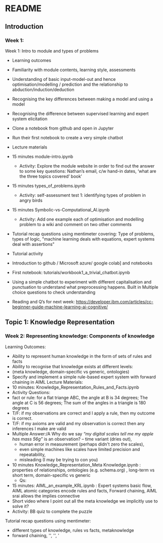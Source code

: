 # README





## Introduction
### Week 1:
Week 1: Intro to module and types of problems
- Learning outcomes
 - Familiarity with module contents, learning style, assessments
 - Understanding of basic input-model-out and hence optimisation/modelling / prediction
and the relationship to abduction/induction/deduction
 - Recognising the key differences between making a model and using a model
 - Recognising the difference between supervised learning and expert system elicitation
 - Clone a notebook from github and open in Jupyter
 - Run their first notebook to create a very simple chatbot
- Lecture materials
 - 15 minutes module-intro.ipynb
   - Activity: Explore the module website in order to find out the answer to some key questions: Nathan’s email, c/w hand-in dates, ‘what are the three topics covered’ book’
 - 15 minutes types_of_problems.ipynb
   - Activity: self-assessment test 1: identifying types of problem in angry birds
 - 15 minutes Symbolic-vs-Computational_AI.ipynb  
   - Activity: Add one example each of optimisation and modelling problem  to a wiki and comment on two other comments

- Tutorial recap  questions using mentimeter covering: Type of problems, types of logic, "machine learning deals with equations,  expert systems deal with assertions"
     
- Tutorial activity
 - Introduction to github / Microsoft azure/ google colab] and notebooks
 - First notebook:  tutorials/workbook1_a_trivial_chatbot.ipynb 
 - Using a simple chatbot to experiment with different capitalisation and punctuation to understand what preprocessing happens. Built in Multiple choice questions to check understanding
- Reading and Q’s for next week: https://developer.ibm.com/articles/cc-beginner-guide-machine-learning-ai-cognitive/


## Topic 1: Knowledge Representation
### Week 2: Representing knowledge: Components of knowledge
Learning Outcomes: 
 - Ability to represent human knowledge in the form of sets of rules and facts
 - Ability to recognise that knowledge exists at different levels: 
 - (meta knowledge, domain-specific vs generic, ontologies)
 - Specify and implement a simple rule-based expert system with forward chaining in AIML
Lecture Materials:
 - 10 minutes: Knowledge_Representation_Rules_and_Facts.ipynb
 - Activity Questions: 
  - fact or rule: for a flat triange ABC, the angle at B is 34 degrees; The angle at C is 56 degrees; The sum of the angles in a triangle is 180 degrees 
  - T/F: if my observations are correct and I apply a rule, then my outcome is correct.
  - T/F: if my axioms are valid and my observation is correct then any inferences I make are valid
  - Multiple Answer:/A Why do we say _“my digital scales tell me my apple has mass 56g”_ is an observation?
    – time variant (dries out),
    - human error in measurement (perhaps didn't zero the scales),
    - even simple machines like scales have limited precision and repeatability,  
    - misleading (I may be trying to con you)
 - 10 minutes Knowledge_Representation_Meta Knowledge.ipynb : properties of relationships, ontologies (e.g. schema.org) , long-term vs short term, domain-specific vs generic
   - Qs:
 - 15 minutes: AIML_an_example_KRL.ipynb : Expert systems basic flow, AIML atomic categories encode rules and facts, Forward chaining,  AIML srai allows the implies connective 
 - Short video where I point out all the meta knowledge we implicitly use to solve it?
 - Activity: BB quiz to complete the puzzle

Tutorial recap  questions using mentimeter:
 - different types of knowledge, rules vs facts, metaknowledge
 - forward chaining, '<category>', '<pattern>', '<template>', '<srai>'
Tutorial Activity: 
 - Identify some definitions of key concepts from the lectures
 - ../tutorials/workbook2-authoring-your-first-chatbot.ipynb
 - Notebook creating a chatbot to provide those definitons when asked.
 - using srai  to do forward chaining (Hi/Hello=>greeting,  but not wildcards yet)
Self-study: add more categories to revision bot

Stretch activity: identify facts about languages- different ways of asking questions

Reading : https://www.gamasutra.com/view/feature/3761/beyond_aiml_chatbots_102.php?print=1 , 
https://plato.stanford.edu/entries/science-theory-observation/
    
### Week 3: Representing knowledge: variables, generalisation
Learning outcomes:  
- recognition that deduction can be a multi-step process
- familiarity with the idea of variables that get bound to specific objects and quantifiers as ways of expressing knowledge  about groups of objects
- Illustrate that how you represent knowledge affects what you can represent
- Create more complex aiml model using wildcards, think etc as per AIMLv1
- Multistep dialogue for classifying fruit
Lecture materials: 
- 10 minutes: Knowledge_Representation_Syntax_and_Semantics.ipynb : Types of reasoning, closed-world vs open world, Syntax vs semantics , idea of a Knowledge Representation Langiage as a design choice.
- 10 minutes: Knowledge_Representation_Variables_and_Quantifiers.ipynb : Connectives, variables, quantifiers, Conflict resolution, FOL vs propositional logic, decideability
- 10 minutes:  AIML_variables_and_branching.ipynb
- 10 minutes:  AIML_context.ipynb : `<that>` and `<topic>`, AIML rule priorities

Tutorial recap  questions using mentimeter, covering: examples of short-term and generic vs domain specific knowledge, reminder about preprocessing (  ‘wasn’t -> ‘was not’ was dealt with by pre-processor but knowledge about module tutors could be in aiml file), questions on angry birds, `<star>`, `<that>`,`<topic>`, `<think>`, `<condition>`
    
Tutorial activities: tutorials/workbook3-using-variables-and-context-in-a-chatbot.ipynb
- identify different ways of asking question
- using wildcards/* to add them as a separate aiml file
-  jokebot for <that>
- Introduction to first coursework
 - Download Coursework/AIML_Coursework_marker.ipynb or .py, coursework-questions-and-responses.txt, 1cat.aiml
 - Make sure students can get them working


Self-study: update your revision bot with this week;s core concepts

### Week 4: Applications of knowledge based systems
Learning Outcomes
- understanding of the wider application of knowledge based systems,
- ability to describe the strengths and weaknesses of knowledge-based approaches and recognise when it would be appropriate to use them

Lectures: Modern-expert-Systems.ipynb
- 10 minutes: use of expert systems for goal-driven search (planning/optimisation)
 - Forward and backward chaining : example using trivial knowledge base(john-mary-thief-cheese)
 - Mycin as a classic example
 - Activity: question in middle: does john steal cheese? 
- 20 minutes: other semantic web, ontologies e.g. wordNet, but also Wikipedia, schema.org, OpenStreetMap etc.    ‘hidden’ expert systems e.g. in games IDEs (Unity Rule Tile) 
- 15 minutes: criticisms of expert systems and extensions (e.g. aIML v2), issues around provenance
- Activity:

Tutorial recap  questions using mentimeter covering: What can you induce from forward and backward chaining, Current ethical issues around provenance, fake news etc., Closed world: no “NOT” in AIML but default class
    
Tutorial activities:
- Activity 1:Continue notebook to work on first part of coursework
- Activity: Notebook to make calls out from aiml to google  etc. and to let them set predicates


Self-study: 
- update your revision bot with this week;s core concepts
- submit coursework
    
    
## Topic 2: Machine Learning
    
### Week 5
Learning Outcomes
- Identify and illustrate the legal and ethical issues around the use of machine learning
- Identify and illustrate the difference between unsupervised, reinforcement and supervised learning
- Formulate and apply simple unsupervised learning algorithms and illustrate their use.
    
Lectures: Machine_Learning_Introduction_and_Types.ipynb
- 15 minutes: types of ML
- Activity:
- 15 minutes: Unsupervised leaning with  k-Means example for Iris data
- Activity:
    TODO kmean coding example
- 15 minutes: Reinforcement Learning (popular video) simple code?

Tutorial recap  questions using mentimeter:
- Types of problem and algorithm from games, recommender systems
    
Tutorial activity
- Notebook using matplotlib and jupyter's inbuilt  capabilitiers to:
     - create some interactive visualisations for versions of the iris data 
     - then apply k-means from scikit-learn, and use this to illustrate considerations for distance-based models like the need for normalisation, effect of noisy/irrelevant features
 

Self-study: 
- Update your revision bot with this week;s core concepts
- Really nice explanation of Q-learning here: http://mnemstudio.org/path-finding-q-learning-tutorial.htm
    

### Week 6: Supervised Machine Learning 
Learning Outcomes
- Identify and illustrate the legal and ethical issues around the use of supervised machine learning
- Identify formulate and apply the basic processes of supervised machine learning
- Understand the role of data in estimating accuracy 
Lectures: Supervised_Machine_Learning.ipynb
- 15 minutes: basic model building process: train and test (Validation and model selection are in L2)
- Activity:
- 15 minutes:  types of model: instance-based (kNN) vs explicit (decision trees,rules) 
- Activity:
- 15 minutes: Exaxmple-  greedy rule induction as compared to expert system
- Activity:

Tutorial recap  questions using mentimeter:
- Train, test data. Examples of different results from 1-NN and 3-NN. Identify the first rule created …(old BB question) Classifier design and performance for multiclass problems
- discussion of ethical issues    
Tutorial activity
- Notebook applying sklearn k-NN to iris data,. Going through the process of train-test split,   data preprocessing/normalisation.
- Stretch activity: repeat for  MNIST 

Self-study: update your revision bot with this week;s core concepts



### Week 7: Artificial Neural Networks 1:Perceptrons 
Learning Outcomes
- Principles of biological and artificial neural networks
- Understand the perceptron update rule and the principles of the operations of MLPs
Lectures: ANN1_Perceptrons.ipynb
- Perceptrons as a way of learning  rules that aren’t axis-parallel
- Activity:
- Second half of perceptrons
Tutorial recap  questions using mentimeter: axis-parallel vs. oblique rules
Tutorial activity 
- (Nathan's) Notebook applying perceptron to logical functions and then fake data
- Description of coursework and discussion about what will be needed but in a way that makes it clear they can’t start yet e.g. framework(.py files) not released **could split into tasks e.g. design, tesat plan, spes**
Self-study: update your revision bot with this week's core concepts

### Week 8: Artificial Neural Networks 2: MultiLayer Perceptrons 
Learning Outcomes
- Principles of biological and artificial neural networks
- Understand the perceptron update rule and the principles of the operations of MLPs
Lectures:ANN2_MLP.ipynb
- 20 minutes: Multi Layer Perceptrons – architecture and principle of stochastic gradient descent examples: iris, MNIST
- Activity:
- 10 minutes: classification vs regression example applications: MNIST, lkeert scale??, 
- Activity:
- 15 minutes: problem formulation for multi-class problems one-vs-all vs softmax,
- Activity:
Tutorial recap  questions using mentimeter:
Tutorial activity
- Notebook applying MLP to iris data and then MNIST
- When completed auto-release notebook and framework for implementing greedy rule induction for iris data and coursework
- Stretch activity: notebook using and visualising  MLP for MNIST – tune topology

Self-study: 
- update your revision bot with this week;s core concepts
- deep learning resources from 2019-20 thatr do mnist with conv nets??
    
## Topic 3: Search
Week 9: Problem Solving as search
Learning Outcomes:
- Recognise and characterise Problem solving as search
- Formulate problems via representations of candidate solutions allowing the use of standard algorithms, search on a graph 
- Able to characterise properties of search algorithms
Lectures: recap of input-model-output then
- Problem solving as search through space of  representations of candidate solutions
- The process: constructive  vs perturbative (holistic) approaches (Illustrate via (reference to greedy rule induction and greedy TSP) but also forward chaining “when you’ve eliminated the probable but impossible …”)
- Activity:
- Properties of search algorithms (complete, efficient, optimal) wrt design tradeoffs (use scaleability of rulesets and TSP as an example)
- Activity:

Tutorial recap  questions using mentimeter:
- Properties of algorithms, Tradeoffs for different applications, contents of search space for different type of problem, recognising constructive and perturbative algorithms in other settings (e.g. satnav - progreessive refinement from initial waypoints - video would be nice)
Tutorial activity
- Hand-coding search algorithm for pacman?? Ideally with a gif unrolling a maze into a graph
- Stretch Activity: exhaustive search for code cracking
- Or …Greedy Rule Induction coursework

Self-study: update your revision bot with this week's core concepts

### Week 10: search algorithms for decision problems
Learning Outcomes
- Understand how different single-member search algorithms fit into common ‘generate-and-test’ framework
- Blind search for decision problems, formulation and algorithms 
Lectures: 
- 20minutes: Decision problems and appropriate algorithms– depth-first, breadth-first
- 20 minutes: Constraints,  move operators and neighbourhood structures
- 10 minutes: Implications wrt scaleability etc (password strength)
- Activity:

Tutorial recap  questions using mentimeter: Recognising algorithms from descriptions, identifying appropriate algorithms

Tutorial activity
- Notebook with framework, implementing algorithms to crack codes, then reapply for NQueens (one perturbative, one constructive, emphasize similarities)

Self-study: update your revision bot with this week;s core concepts

### Week 11: search algorithm guided by a ‘cost’ function  
Learning Outcomes
- Understand how different single-member search algorithms fit into common ‘generate-and-test’ framework
- Informed search algorithms
Lectures: recap then
- 15 minutes Quality functions: design choices,  landscape metaphor, 
- Activity:
- 15 minutes hill-climbing, A* but also mention best-first. Mention coursework and that SGD is a hill-climber
- Activity:
- 20 minutes: Recognising the problems of single member search: local optima, scaleability
Tutorial recap  questions using mentimeter:

Tutorial activity
- Implementing A* for a pathfinding application (e.g. a NPC controller in a game)
Self-study: update your revision bot with this week's core concepts

